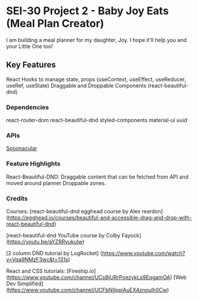 # SEI-30 Project 2 - Baby Joy Eats (Meal Plan Creator)

I am building a meal planner for my daughter, Joy. I hope it'll help you and your Little One too!

## Key Features

React Hooks to manage state, props (useContext, useEffect, useReducer, useRef, useState)
Draggable and Droppable Components (react-beautiful-dnd)

### Dependencies

react-router-dom
react-beautiful-dnd
styled-components
material-ui
uuid

### APIs

[Spoonacular](https://spoonacular.com)

### Feature Highlights

React-Beautiful-DND:
Draggable content that can be fetched from API and moved around planner Droppable zones.

### Credits

Courses:
[react-beautiful-dnd egghead course by Alex reardon] (https://egghead.io/courses/beautiful-and-accessible-drag-and-drop-with-react-beautiful-dnd)

[react-beautiful-dnd YouTube course by Colby Fayock] (https://youtu.be/aYZRRyukuIw)

[2 column DND tutorial by LogRocket] (https://www.youtube.com/watch?v=Vqa9NMzF3wc&t=131s)

React and CSS tutorials:
[Fireship.io] (https://www.youtube.com/channel/UCsBjURrPoezykLs9EqgamOA)
[Web Dev Simplified] (https://www.youtube.com/channel/UCFbNIlppjAuEX4znoulh0Cw)
